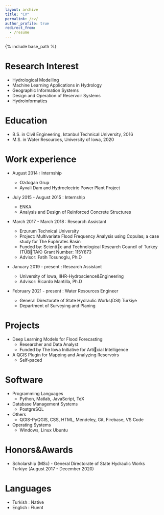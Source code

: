 ```yaml
---
layout: archive
title: "CV"
permalink: /cv/
author_profile: true
redirect_from:
  - /resume
---
```


{% include base_path %}

Research Interest
======
* Hydrological Modelling
* Machine Learning Applications in Hydrology
* Geographic Information Systems
* Design and Operation of Reservoir Systems
* Hydroinformatics

Education
======
* B.S. in Civil Engineering, Istanbul Technical University, 2016
* M.S. in Water Resources, University of Iowa, 2020

Work experience
======
* August 2014 : Internship
  * Ozdogan Grup
  * Ayvali Dam and Hydroelectric Power Plant Project

* July 2015 - August 2015 : Internship
  * ENKA
  * Analysis and Design of Reinforced Concrete Structures

* March 2017 - March 2018 : Research Assistant
  * Erzurum Technical University
  * Project: Multivariate Flood Frequency Analysis using Copulas; a case
study for The Euphrates Basin
  *  Funded by: Scientic and Technological Research Council of Turkey (TÜBTAK)
Grant Number: 115Y673
  * Advisor: Fatih Tosunoglu, Ph.D
  
* January 2019 - present : Research Assistant
  * University of Iowa, IIHR-Hydroscience&Engineering
  * Advisor: Ricardo Mantilla, Ph.D

* February 2021 - present : Water Resources Engineer
  * General Directorate of State Hydraulic Works(DSI) Turkiye
  * Department of Surveying and Planing

Projects
======
* Deep Learning Models for Flood Forecasting
  * Researcher and Data Analyst
  *  Funded by The Iowa Initiative for Articial Intelligence
* A QGIS Plugin for Mapping and Analyzing Reservoirs
  * Self-paced

  
Software
======
* Programming Languages
  * Python, Matlab, JavaScript, TeX  
* Database Management Systems
    * PostgreSQL
* Others
    * QGIS-PyQGIS, CSS, HTML, Mendeley, Git, Firebase, VS Code
* Operating Systems 
    * Windows, Linux Ubuntu

<!-- Publications
======
  <ul>{% for post in site.publications %}
    {% include archive-single-cv.html %}
  {% endfor %}</ul> -->

Honors&Awards
=====
* Scholarship (MSc) - General Directorate of State Hydraulic Works Turkiye (August 2017 - December 2020)

Languages
=====
* Turkish : Native
* English : Fluent

  
  

  
